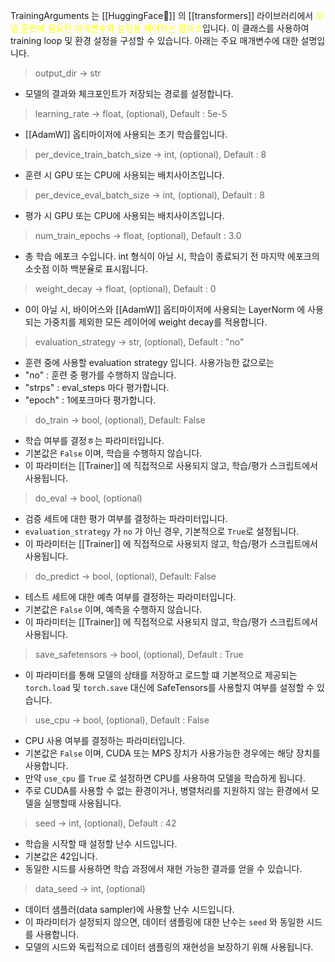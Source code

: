 TrainingArguments 는 [[HuggingFace🤗]] 의 [[transformers]] 라이브러리에서 <font color="#ffff00">모델 훈련에 필요한 매개변수와 설정을 제어하는 클래스</font>입니다. 이 클래스를 사용하여 training loop 및 환경 설정을 구성할 수 있습니다. 아래는 주요 매개변수에 대한 설명입니다.

> output_dir -> str
- 모델의 결과와 체크포인트가 저장되는 경로를 설정합니다.

> learning_rate -> float, (optional), Default : 5e-5
- [[AdamW]] 옵티마이저에 사용되는 초기 학습률입니다.

> per_device_train_batch_size -> int, (optional), Default : 8
- 훈련 시 GPU 또는 CPU에 사용되는 배치사이즈입니다.

> per_device_eval_batch_size -> int, (optional), Default : 8
- 평가 시 GPU 또는 CPU에 사용되는 배치사이즈입니다.

> num_train_epochs -> float, (optional), Default : 3.0
- 총 학습 에포크 수입니다. int 형식이 아닐 시, 학습이 종료되기 전 마지막 에포크의 소숫점 이하 백분율로 표시됩니다.

> weight_decay -> float, (optional), Default : 0
- 0이 아닐 시, 바이어스와 [[AdamW]] 옵티마이저에 사용되는 LayerNorm 에 사용되는 가중치를 제외한 모든 레이어에 weight decay를 적용합니다.

> evaluation_strategy -> str, (optional), Default : "no"
- 훈련 중에 사용할 evaluation strategy 입니다. 사용가능한 값으로는
- "no" : 훈련 중 평가를 수행하지 않습니다.
- "strps" : eval_steps 마다 평가합니다.
- "epoch" : 1에포크마다 평가합니다.

> do_train -> bool, (optional), Default: False
- 학습 여부를 결정ㅎ는 파라미터입니다.
- 기본값은 `False` 이며, 학습을 수행하지 않습니다.
- 이 파라미터는 [[Trainer]] 에 직접적으로 사용되지 않고, 학습/평가 스크립트에서 사용됩니다.

> do_eval -> bool, (optional)
- 검증 세트에 대한 평가 여부를 결정하는 파라미터입니다.
- `evaluation_strategy` 가 `no` 가 아닌 경우, 기본적으로 `True`로 설정됩니다.
- 이 파라미터는 [[Trainer]] 에 직접적으로 사용되지 않고, 학습/평가 스크립트에서 사용됩니다.

> do_predict -> bool, (optional), Default: False
- 테스트 세트에 대한 예측 여부를 결정하는 파라미터입니다.
- 기본값은 `False` 이며, 예측을 수행하지 않습니다.
- 이 파라미터는 [[Trainer]] 에 직접적으로 사용되지 않고, 학습/평가 스크립트에서 사용됩니다.

> save_safetensors -> bool, (optional), Default : True
- 이 파라미터를 통해 모델의 상태를 저장하고 로드할 떄 기본적으로 제공되는 `torch.load` 및 `torch.save` 대신에 SafeTensors를 사용할지 여부를 설정할 수 있습니다.

> use_cpu -> bool, (optional), Default : False
- CPU 사용 여부를 결정하는 파라미터입니다.
- 기본값은 `False` 이며, CUDA 또는 MPS 장치가 사용가능한 경우에는 해당 장치를 사용합니다.
- 만약 `use_cpu` 를 `True` 로 설정하면 CPU를 사용하여 모델을 학습하게 됩니다.
- 주로 CUDA를 사용할 수 없는 환경이거나, 병렬처리를 지원하지 않는 환경에서 모델을 실행할때 사용됩니다.

> seed -> int, (optional), Default : 42
- 학습을 시작할 때 설정할 난수 시드입니다.
- 기본값은 42입니다.
- 동일한 시드를 사용하면 학습 과정에서 재현 가능한 결과를 얻을 수 있습니다.

> data_seed -> int, (optional)
- 데이터 샘플러(data sampler)에 사용할 난수 시드입니다.
- 이 파라미터가 설정되지 않으면, 데이터 샘플링에 대한 난수는 `seed` 와 동일한 시드를 사용합니다.
- 모델의 시드와 독립적으로 데이터 샘플링의 재현성을 보장하기 위해 사용됩니다.

